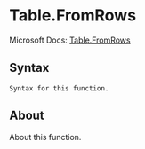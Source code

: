 ---
---

# Table.FromRows

Microsoft Docs: [Table.FromRows](https://docs.microsoft.com/en-us/powerquery-m/table-fromrows)

## Syntax

```
Syntax for this function.
```

## About

About this function.


